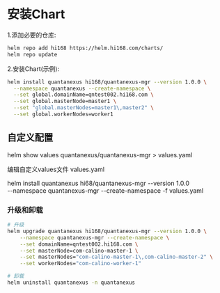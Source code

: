 # 安装Chart

1.添加必要的仓库:

```bash
helm repo add hi168 https://helm.hi168.com/charts/
helm repo update
```

2.安装Chart(示例):

```bash
helm install quantanexus hi168/quantanexus-mgr --version 1.0.0 \
  --namespace quantanexus --create-namespace \
  --set global.domainName=qntest002.hi168.com \
  --set global.masterNode=master1 \
  --set "global.masterNodes=master1\,master2" \
  --set global.workerNodes=worker1    
```

## 自定义配置

helm show values quantanexus/quantanexus-mgr > values.yaml

编辑自定义values文件 values.yaml

helm install quantanexus hi68/quantanexus-mgr --version 1.0.0 \
    --namespace quantanexus-mgr --create-namespace
    -f values.yaml

### 升级和卸载

```bash
# 升级
helm upgrade quantanexus hi168/quantanexus-mgr --version 1.0.0 \
    --namespace quantanexus-mgr --create-namespace \
    --set domainName=qntest002.hi168.com \
    --set masterNode=com-calino-master-1 \
    --set masterNodes="com-calino-master-1\,com-calino-master-2" \
    --set workerNodes="com-calino-worker-1" 

# 卸载
helm uninstall quantanexus -n quantanexus
```
